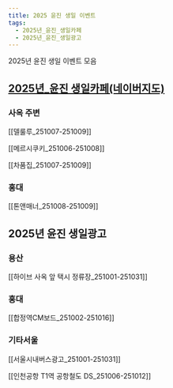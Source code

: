 ```yaml
---
title: 2025 윤진 생일 이벤트
tags:
  - 2025년_윤진_생일카페
  - 2025년_윤진_생일광고
---
```


2025년 윤진 생일 이벤트 모음


## [2025년_윤진 생일카페(네이버지도)](https://naver.me/xQiFYNpb)

### 사옥 주변

[[델룰루_251007-251009]]

[[메르시쿠키_251006-251008]]

[[차품집_251007-251009]]

### 홍대

[[톤앤매너_251008-251009]]




## 2025년 윤진 생일광고

### 용산

[[하이브 사옥 앞 택시 정류장_251001-251031]]

### 홍대

[[합정역CM보드_251002-251016]]

### 기타서울

[[서울시내버스광고_251001-251031]]

[[인천공항 T1역 공항철도 DS_251006-251012]]
